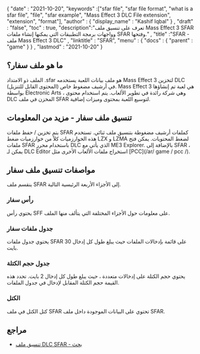 {
  "date" : "2021-10-20",
  "keywords" :["sfar file", "sfar file format", "what is a sfar file", "file", "sfar example", "Mass Effect 3 DLC File extension", "extension", "format"],
  "author" : {
    "display_name" : "Kashif Iqbal"
} ,
  "draft" : "false",
  "toc" : true,
  "description":"تعرف على تنسيق ملف Mass Effect 3 SFAR وواجهات برمجة التطبيقات التي يمكنها إنشاء ملفات SFAR وفتحها." ,
  "title" :"SFAR - ملف Mass Effect 3 DLC" ,
  "linktitle" : "SFAR",
  "menu" : {
    "docs" : {
      "parent" : "game"
}
} ,
  "lastmod" : "2021-10-20"
}

## ما هو ملف سفار؟

الملف ذو الامتداد .sfar هو ملف بيانات اللعبة يستخدمه Mass Effect 3 لتخزين DLC (المحتوى القابل للتنزيل) في أرشيف مضغوط خاص. Mass Effect 3 هي لعبة تم إنشاؤها بواسطة Electronic Arts ، وهي شركة رائدة في تطوير الألعاب. يتم استخدام محتوى DLC المخزن في ملف SFAR لتوسيع اللعبة بمحتوى وميزات إضافية.

## تنسيق ملف سفار - مزيد من المعلومات

يتم تخزين / حفظ ملفات SFAR كملفات أرشيف مضغوطة بتنسيق ملف ثنائي. تستخدم هذه الخوارزميات كلاً من خوارزميات ضغط LZX و LZMA لضغط المحتويات. يمكن فتح ملفات SFAR باستخدام محرر DLC الذي يأتي مع ME3 Explorer. بالإضافة إلى SFAR ، يمكن لـ DLC Editor استخراج ملفات الألعاب الأخرى مثل [PCC](/ar/ game / pcc /).

## مواصفات تنسيق ملف سفار

ينقسم ملف SFAR إلى الأجزاء الأربعة الرئيسية التالية.

### رأس سفار

يحتوي رأس SFF على معلومات حول الأجزاء المختلفة التي يتألف منها الملف.

### جدول ملفات سفار

يحتوي جدول ملفات SFAR على قائمة بإدخالات الملفات حيث يبلغ طول كل إدخال 30 بايت.

### جدول حجم الكتلة

يحتوي حجم الكتلة على إدخالات متعددة ، حيث يبلغ طول كل إدخال 2 بايت. تحدد هذه القيمة حجم الكتلة المقابل لإدخال في جدول الملفات.

### الكتل

كتل الكتل في ملف SFAR تحتوي على البيانات الموجودة داخل ملف SFAR.

## مراجع

* [تنسيق ملف DLC SFAR - بحث](https://www.tapatalk.com/groups/me3explorer/current-research-dlc-sfar-fileformat-t629.html)

